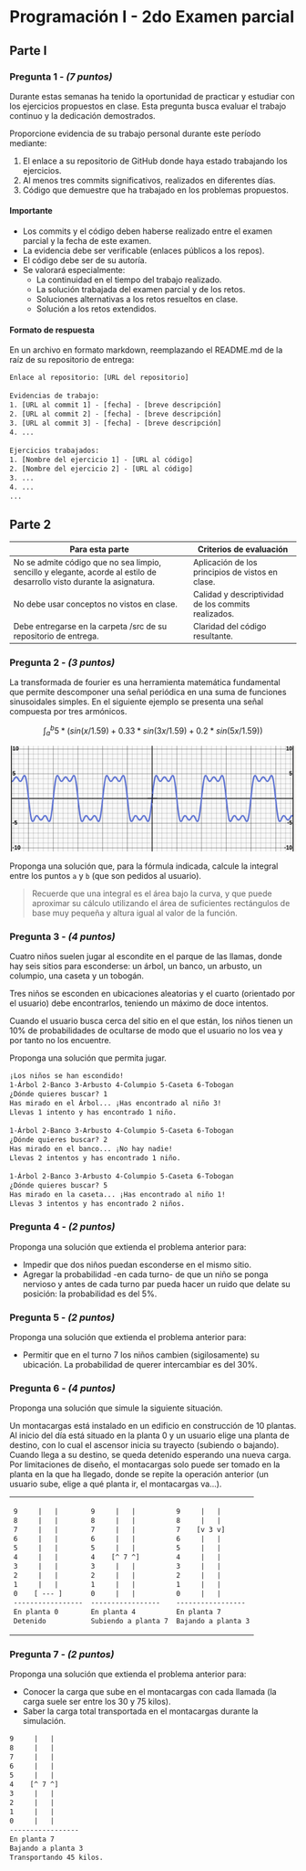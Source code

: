 # Programación I - 2do Examen parcial

## Parte I

### Pregunta 1 - *(7 puntos)*

Durante estas semanas ha tenido la oportunidad de practicar y estudiar con los ejercicios propuestos en clase. Esta pregunta busca evaluar el trabajo continuo y la dedicación demostrados.

Proporcione evidencia de su trabajo personal durante este período mediante:

1. El enlace a su repositorio de GitHub donde haya estado trabajando los ejercicios.
1. Al menos tres commits significativos, realizados en diferentes días.
1. Código que demuestre que ha trabajado en los problemas propuestos.

#### Importante

- Los commits y el código deben haberse realizado entre el examen parcial y la fecha de este examen.
- La evidencia debe ser verificable (enlaces públicos a los repos).
- El código debe ser de su autoría.
- Se valorará especialmente:
  - La continuidad en el tiempo del trabajo realizado.
  - La solución trabajada del examen parcial y de los retos.
  - Soluciones alternativas a los retos resueltos en clase.
  - Solución a los retos extendidos.

#### Formato de respuesta

En un archivo en formato markdown, reemplazando el README.md de la raíz de su repositorio de entrega:

```text
Enlace al repositorio: [URL del repositorio]

Evidencias de trabajo:
1. [URL al commit 1] - [fecha] - [breve descripción]
2. [URL al commit 2] - [fecha] - [breve descripción]
3. [URL al commit 3] - [fecha] - [breve descripción]
4. ...

Ejercicios trabajados:
1. [Nombre del ejercicio 1] - [URL al código]
2. [Nombre del ejercicio 2] - [URL al código]
3. ...
4. ...
...
```

## Parte 2

|Para esta parte|Criterios de evaluación|
|-|-|
|No se admite código que no sea limpio, sencillo y elegante, acorde al estilo de desarrollo visto durante la asignatura.|Aplicación de los principios de vistos en clase.|
|No debe usar conceptos no vistos en clase.|Calidad y descriptividad de los commits realizados.|
|Debe entregarse en la carpeta /src de su repositorio de entrega.|Claridad del código resultante.|

### Pregunta 2 - *(3 puntos)*

La transformada de fourier es una herramienta matemática fundamental que permite descomponer una señal periódica en una suma de funciones sinusoidales simples. En el siguiente ejemplo se presenta una señal compuesta por tres armónicos.

<div align=center>

```math
\int_a^b 5 * (sin(x/1.59) + 0.33 * sin(3x/1.59) + 0.2 * sin(5x/1.59))
```

![](/images/transformadaFourier.png)

</div>

Proponga una solución que, para la fórmula indicada, calcule la integral entre los puntos `a` y `b` (que son pedidos al usuario). 

> Recuerde que una integral es el área bajo la curva, y que puede aproximar su cálculo utilizando el área de suficientes rectángulos de base muy pequeña y altura igual al valor de la función.

### Pregunta 3 - *(4 puntos)*

Cuatro niños suelen jugar al escondite en el parque de las llamas, donde hay seis sitios para esconderse: un árbol, un banco, un arbusto, un columpio, una caseta y un tobogán. 

Tres niños se esconden en ubicaciones aleatorias y el cuarto (orientado por el usuario) debe encontrarlos, teniendo un máximo de doce intentos. 

Cuando el usuario busca cerca del sitio en el que están, los niños tienen un 10% de probabilidades de ocultarse de modo que el usuario no los vea y por tanto no los encuentre.

Proponga una solución que permita jugar.

```
¡Los niños se han escondido!
1-Árbol 2-Banco 3-Arbusto 4-Columpio 5-Caseta 6-Tobogan
¿Dónde quieres buscar? 1
Has mirado en el Árbol... ¡Has encontrado al niño 3!
Llevas 1 intento y has encontrado 1 niño.

1-Árbol 2-Banco 3-Arbusto 4-Columpio 5-Caseta 6-Tobogan
¿Dónde quieres buscar? 2
Has mirado en el banco... ¡No hay nadie!
Llevas 2 intentos y has encontrado 1 niño.

1-Árbol 2-Banco 3-Arbusto 4-Columpio 5-Caseta 6-Tobogan
¿Dónde quieres buscar? 5
Has mirado en la caseta... ¡Has encontrado al niño 1!
Llevas 3 intentos y has encontrado 2 niños.
```

### Pregunta 4 - *(2 puntos)*

Proponga una solución que extienda el problema anterior para:

- Impedir que dos niños puedan esconderse en el mismo sitio.
- Agregar la probabilidad -en cada turno- de que un niño se ponga nervioso y antes de cada turno par pueda hacer un ruido que delate su posición: la probabilidad es del 5%.

### Pregunta 5 - *(2 puntos)*

Proponga una solución que extienda el problema anterior para:

- Permitir que en el turno 7 los niños cambien (sigilosamente) su ubicación. La probabilidad de querer intercambiar es del 30%.

### Pregunta 6 - *(4 puntos)*

Proponga una solución que simule la siguiente situación.

Un montacargas está instalado en un edificio en construcción de 10 plantas. Al inicio del día está situado en la planta 0 y un usuario elige una planta de destino, con lo cual el ascensor inicia su trayecto (subiendo o bajando). Cuando llega a su destino, se queda detenido esperando una nueva carga. Por limitaciones de diseño, el montacargas solo puede ser tomado en la planta en la que ha llegado, donde se repite la operación anterior (un usuario sube, elige a qué planta ir, el montacargas va...).

<div align=center>

<table>
<tr><td>
  
```text
9     |   |
8     |   |
7     |   |
6     |   |
5     |   |
4     |   |
3     |   |
2     |   |
1     |   |
0    [ --- ]
-----------------
En planta 0
Detenido
```   
</td><td>

```text
9     |   |
8     |   |
7     |   |
6     |   |
5     |   |
4    [^ 7 ^]
3     |   |
2     |   |
1     |   |
0     |   |
-----------------
En planta 4
Subiendo a planta 7
```
</td><td>

```text
9     |   |
8     |   |
7    [v 3 v]
6     |   |
5     |   |
4     |   |
3     |   |
2     |   |
1     |   |
0     |   |
-----------------
En planta 7
Bajando a planta 3
```
</td><tr>
</table></div>

### Pregunta 7 - *(2 puntos)*

Proponga una solución que extienda el problema anterior para:

- Conocer la carga que sube en el montacargas con cada llamada (la carga suele ser entre los 30 y 75 kilos).
- Saber la carga total transportada en el montacargas durante la simulación.

```text
9     |   |
8     |   |
7     |   |
6     |   |
5     |   |
4    [^ 7 ^]
3     |   |
2     |   |
1     |   |
0     |   |
-----------------
En planta 7
Bajando a planta 3
Transportando 45 kilos.
```
